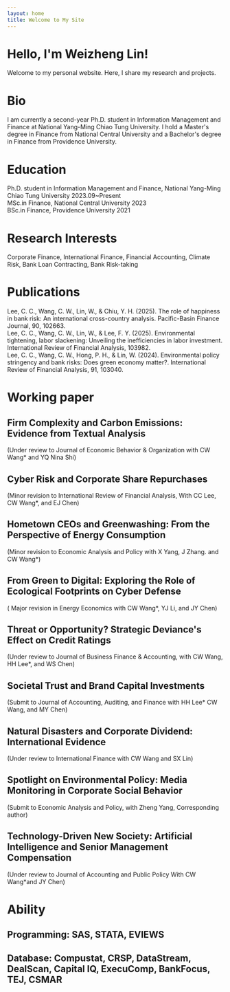 ```yaml
---
layout: home
title: Welcome to My Site
---
```


# Hello, I'm Weizheng Lin!

Welcome to my personal website. Here, I share my research and projects.

# Bio
I am currently a second-year Ph.D. student in Information Management and Finance at National Yang-Ming Chiao Tung University. I hold a Master's degree in Finance from National Central University and a Bachelor's degree in Finance from Providence University.

# Education
Ph.D. student in Information Management and Finance, National Yang-Ming Chiao Tung University    2023.09~Present  
MSc.in Finance, National Central University     2023  
BSc.in Finance, Providence University     2021  

# Research Interests
Corporate Finance, International Finance, Financial Accounting, Climate Risk, Bank Loan Contracting, Bank Risk-taking

# Publications
Lee, C. C., Wang, C. W., Lin, W., & Chiu, Y. H. (2025). The role of happiness in bank risk: An international cross-country analysis. Pacific-Basin Finance Journal, 90, 102663.  
Lee, C. C., Wang, C. W., Lin, W., & Lee, F. Y. (2025). Environmental tightening, labor slackening: Unveiling the inefficiencies in labor investment. International Review of Financial Analysis, 103982.  
Lee, C. C., Wang, C. W., Hong, P. H., & Lin, W. (2024). Environmental policy stringency and bank risks: Does green economy matter?. International Review of Financial Analysis, 91, 103040.  

# Working paper 
## Firm Complexity and Carbon Emissions: Evidence from Textual Analysis  
(Under review to Journal of Economic Behavior & Organization with CW Wang* and YQ Nina Shi)  
## Cyber Risk and Corporate Share Repurchases  
(Minor revision to International Review of Financial Analysis, With CC Lee, CW Wang*, and EJ Chen)    
## Hometown CEOs and Greenwashing: From the Perspective of Energy Consumption  
(Minor revision to Economic Analysis and Policy with X Yang, J Zhang. and CW Wang*)  
## From Green to Digital: Exploring the Role of Ecological Footprints on Cyber Defense   
( Major revision in Energy Economics with CW Wang*, YJ Li, and JY Chen)  
## Threat or Opportunity? Strategic Deviance's Effect on Credit Ratings   
(Under review to Journal of Business Finance & Accounting, with CW Wang, HH Lee*, and WS Chen)  
## Societal Trust and Brand Capital Investments  
(Submit to Journal of Accounting, Auditing, and Finance with HH Lee* CW Wang, and MY Chen)  
## Natural Disasters and Corporate Dividend: International Evidence  
(Under review to International Finance with CW Wang and SX Lin)  
## Spotlight on Environmental Policy: Media Monitoring in Corporate Social Behavior   
(Submit to Economic Analysis and Policy, with Zheng Yang, Corresponding author)  
## Technology-Driven New Society: Artificial Intelligence and Senior Management Compensation  
(Under review to Journal of Accounting and Public Policy With CW Wang*and JY Chen)  

# Ability
## Programming: SAS, STATA, EVIEWS  
## Database: Compustat, CRSP, DataStream, DealScan, Capital IQ, ExecuComp, BankFocus, TEJ, CSMAR  
